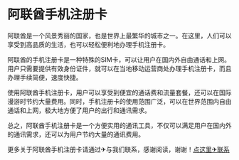 # 阿联酋手机注册卡

阿联酋是一个风景秀丽的国家，也是世界上最繁华的城市之一。在这里，人们可以享受到高品质的生活，也可以轻松便利地办理手机注册卡。

阿联酋的手机注册卡是一种特殊的SIM卡，可以让用户在国内外自由通话和上网。用户只需要提供有效身份证件，就可以在当地移动运营商处办理手机注册卡，而且办理手续简便，速度快捷。

使用阿联酋手机注册卡，用户可以享受到便宜的通话费和流量套餐，还可以在国际漫游时节约大量费用。同时，手机注册卡的使用范围广泛，可以在世界范围内自由通话和上网，极大地方便了用户的出行和通讯需求。

总之，阿联酋手机注册卡是一个方便实用的通讯工具，不仅可以满足用户在国内外的通讯需求，还可以为用户节约大量的通讯费用。

更多关于阿联酋手机注册卡请通过✈与我们联系，感谢阅读，谢谢！[点这里✈联系](https://acc.k02.cc)